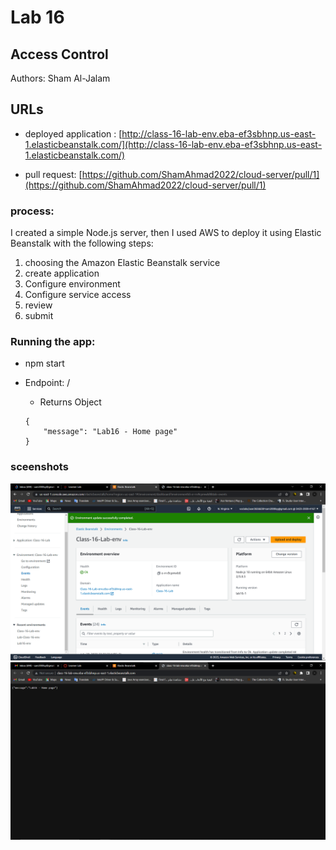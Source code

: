 # Lab 16
## Access Control
Authors: Sham Al-Jalam

## URLs

* deployed application : [http://class-16-lab-env.eba-ef3sbhnp.us-east-1.elasticbeanstalk.com/](http://class-16-lab-env.eba-ef3sbhnp.us-east-1.elasticbeanstalk.com/)

*  pull request: [https://github.com/ShamAhmad2022/cloud-server/pull/1](https://github.com/ShamAhmad2022/cloud-server/pull/1)

### process:
I created a simple Node.js server, then I used AWS to deploy it using Elastic Beanstalk with the following steps:
1. choosing the Amazon Elastic Beanstalk service
2. create application
3. Configure environment
4. Configure service access
5. review
6. submit

### Running the app:
* npm start

* Endpoint: /

    * Returns Object
    ```Js
    {
        "message": "Lab16 - Home page"
    }
    ```

### sceenshots

![](./image/Screenshot%202023-07-20%20222910.png)
![](./image/Screenshot%202023-07-20%20222843.png)
